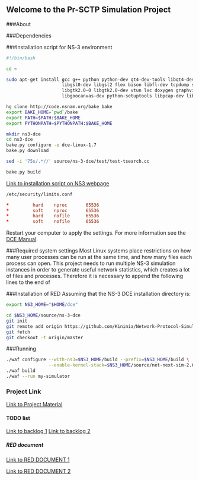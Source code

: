 ## Welcome to the Pr-SCTP Simulation Project

###About

###Dependencies

###Installation script for NS-3 environment
~~~~ bash
#!/bin/bash

cd ~

sudo apt-get install gcc g++ python python-dev qt4-dev-tools libqt4-dev \                             mercurial bzr cmake libc6-dev g++-multilib gsl-bin \
                     libgsl0-dev libgsl2 flex bison libfl-dev tcpdump sqlite \ sqlite3 libsqlite3-dev libxml2 libxml2-dev \
                     libgtk2.0-0 libgtk2.0-dev vtun lxc doxygen graphviz \ imagemagick git python-pygraphviz python-pygoocanvas \
                     libgoocanvas-dev python-setuptools libpcap-dev libdb-dev \ libssl-dev lksctp-tools libsctp-dev tshark gnuplot cvs \ unrar p7zip-full autoconf

hg clone http://code.nsnam.org/bake bake
export BAKE_HOME=`pwd`/bake
export PATH=$PATH:$BAKE_HOME
export PYTHONPATH=$PYTHONPATH:$BAKE_HOME

mkdir ns3-dce
cd ns3-dce
bake.py configure -e dce-linux-1.7
bake.py download

sed -i '75s/.*//' source/ns-3-dce/test/test-tsearch.cc

bake.py build
~~~~
[Link to installation script on NS3 webpage](https://www.nsnam.org/docs/dce/manual/html/getting-started.html#building-dce-basic-mode)
~~~~ bash
/etc/security/limits.conf
~~~~

~~~~ conf
*         hard    nproc       65536
*         soft    nproc       65536
*         hard    nofile      65536
*         soft    nofile      65536
~~~~
Restart your computer to apply the settings. For more information see the [DCE Manual](https://www.nsnam.org/docs/dce/release/1.4/manual/singlehtml/index.html#processes-limit-resource-temporarily-unavailable).

###Required system settings
Most Linux systems place restrictions on how many user processes can be run at the same time, and how many files each process can open. This project needs to run multiple NS-3 simulation instances in order to generate useful network statistics, which creates a lot of files and processes. Therefore it is necessary to append the following lines to the end of 

###Installation of RED
Assuming that the NS-3 DCE installation directory is:
~~~~ bash
export NS3_HOME="$HOME/dce"
~~~~

~~~~ bash
cd $NS3_HOME/source/ns-3-dce
git init
git remote add origin https://github.com/Kininia/Network-Protocol-Simulation.git
git fetch
git checkout -t origin/master
~~~~

###Running
~~~~ bash
./waf configure --with-ns3=$NS3_HOME/build --prefix=$NS3_HOME/build \
                --enable-kernel-stack=$NS3_HOME/source/net-next-sim-2.6.36/arch
./waf build
./waf --run my-simulator

~~~~


### Project Link

[Link to Project Material](https://drive.google.com/drive/u/2/folders/0B5gIZlC2RN2oTGNRRjVTQ3BGSGc)

#### TODO list
[Link to backlog 1](https://docs.google.com/spreadsheets/d/1MV2RN98cWmCtaJ1_0CGGi7_4Nv7sKSASS3jTShc4Nj8/)
[Link to backlog 2](https://docs.google.com/spreadsheets/d/1n70baUivFsSjJZWA9vRQaaQj7RgWKoa_FzVCKOycr-w/)

##### RED document
[Link to RED DOCUMENT 1](http://www.diva-portal.org/smash/get/diva2:831714/FULLTEXT01.pdf)

[Link to RED DOCUMENT 2](http://www.icir.org/floyd/papers/early.pdf)
